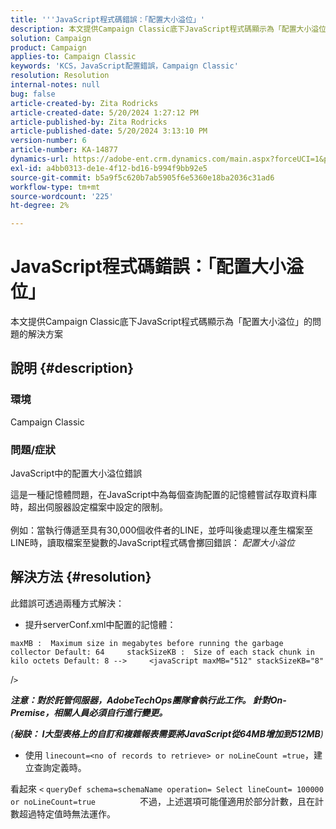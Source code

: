 ```yaml
---
title: '''JavaScript程式碼錯誤：「配置大小溢位」'
description: 本文提供Campaign Classic底下JavaScript程式碼顯示為「配置大小溢位」的問題的解決方案
solution: Campaign
product: Campaign
applies-to: Campaign Classic
keywords: 'KCS，JavaScript配置錯誤，Campaign Classic'
resolution: Resolution
internal-notes: null
bug: false
article-created-by: Zita Rodricks
article-created-date: 5/20/2024 1:27:12 PM
article-published-by: Zita Rodricks
article-published-date: 5/20/2024 3:13:10 PM
version-number: 6
article-number: KA-14877
dynamics-url: https://adobe-ent.crm.dynamics.com/main.aspx?forceUCI=1&pagetype=entityrecord&etn=knowledgearticle&id=c63cf8a8-ac16-ef11-9f8a-6045bd026dc7
exl-id: a4bb0313-de1e-4f12-bd16-b994f9bb92e5
source-git-commit: b5a9f5c620b7ab5905f6e5360e18ba2036c31ad6
workflow-type: tm+mt
source-wordcount: '225'
ht-degree: 2%

---
```


# JavaScript程式碼錯誤：「配置大小溢位」


本文提供Campaign Classic底下JavaScript程式碼顯示為「配置大小溢位」的問題的解決方案

## 說明 {#description}


### 環境

Campaign Classic

### 問題/症狀

JavaScript中的配置大小溢位錯誤

這是一種記憶體問題，在JavaScript中為每個查詢配置的記憶體嘗試存取資料庫時，超出伺服器設定檔案中設定的限制。
<br><br>例如：當執行傳遞至具有30,000個收件者的LINE，並呼叫後處理以產生檔案至LINE時，讀取檔案至變數的JavaScript程式碼會擲回錯誤： *配置大小溢位*









## 解決方法 {#resolution}

此錯誤可透過兩種方式解決：<br>
- 提升serverConf.xml中配置的記憶體：





```
maxMB :  Maximum size in megabytes before running the garbage collector Default: 64     stackSizeKB :  Size of each stack chunk in kilo octets Default: 8 -->     <javaScript maxMB="512" stackSizeKB="8"
```

/`>`


<b>*注意：對於託管伺服器，AdobeTechOps團隊會執行此工作。 針對On-Premise，相關人員必須自行進行變更。</b>*



*(<b>秘訣： I</b><b>大型表格上的自訂和複雜報表需要將JavaScript從64MB增加到512MB</b>)*



- 使用 `linecount=<no of records to retrieve> or noLineCount =true`，建立查詢定義時。


看起來 `<` `queryDef schema=schemaName operation= Select lineCount= 100000 or noLineCount=true`
                 不過，上述選項可能僅適用於部分計數，且在計數超過特定值時無法運作。
